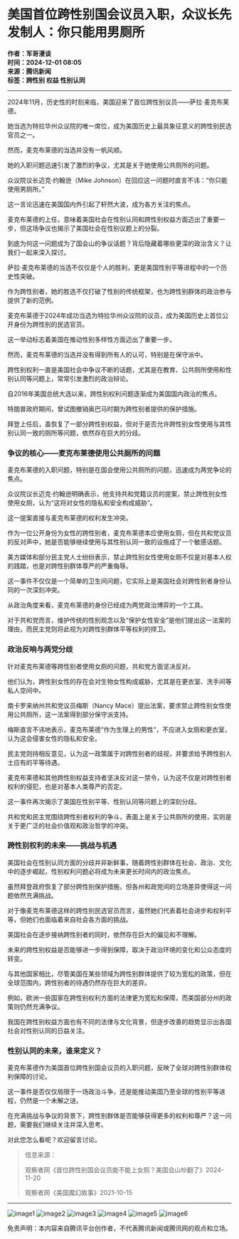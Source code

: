 # 美国首位跨性别国会议员入职，众议长先发制人：你只能用男厕所

**作者：军哥漫谈**  
**时间：2024-12-01 08:05**  
**来源：腾讯新闻**  
**标签：跨性别 权益 性别认同**

---

2024年11月，历史性的时刻来临，美国迎来了首位跨性别议员——萨拉·麦克布莱德。

她当选为特拉华州众议院的唯一席位，成为美国历史上最具象征意义的跨性别民选官员之一。

然而，麦克布莱德的当选并没有一帆风顺。

她的入职问题迅速引发了激烈的争议，尤其是关于她使用公共厕所的问题。

众议院议长迈克·约翰逊（Mike Johnson）在回应这一问题时直言不讳：“你只能使用男厕所。”

这一言论迅速在美国国内外引起了轩然大波，成为各方关注的焦点。

麦克布莱德的上任，意味着美国社会在性别认同和跨性别权益方面迈出了重要一步，但这场争议也揭示了美国社会在性别议题上的分裂。

到底为何这一问题成为了国会山的争议话题？背后隐藏着哪些更深的政治含义？让我们一起来深入探讨。

萨拉·麦克布莱德的当选不仅仅是个人的胜利，更是美国性别平等进程中的一个历史性突破。

作为跨性别者，她的胜选不仅打破了性别的传统框架，也为跨性别群体的政治参与提供了新的范例。

麦克布莱德于2024年成功当选为特拉华州众议院的议员，成为美国历史上首位公开身份为跨性别的民选官员。

这一举动标志着美国在推动性别多样性方面迈出了重要一步。

然而，麦克布莱德的当选并没有得到所有人的认可，特别是在保守派中。

跨性别权利一直是美国社会中争议不断的话题，尤其是在教育、公共厕所使用和性别认同等问题上，常常引发激烈的政治辩论。

自2016年美国总统大选以来，跨性别权利问题逐渐成为美国国内政治的焦点。

特朗普政府期间，曾试图撤销奥巴马时期为跨性别者提供的保护措施。

拜登上任后，虽恢复了一部分跨性别权益，但对于是否允许跨性别女性使用与其性别认同一致的厕所等问题，依然存在巨大的分歧。

### 争议的核心——麦克布莱德使用公共厕所的问题

麦克布莱德的入职问题，特别是在国会使用公共厕所的问题，迅速成为两党争论的焦点。

众议院议长迈克·约翰逊明确表示，他支持共和党籍议员的提案，禁止跨性别女性使用女厕，认为“这将对女性的隐私和安全构成威胁”。

这一提案直接与麦克布莱德的权利发生冲突。

作为一位公开身份为女性的跨性别者，麦克布莱德本应使用女厕，但在共和党议员的反对声中，她是否能够继续使用与其性别认同一致的设施成了一个敏感话题。

美方媒体和部分民主党人士纷纷表示，禁止跨性别女性使用女厕不仅是对基本人权的践踏，也是对跨性别群体尊严的严重侮辱。

这一事件不仅仅是一个简单的卫生间问题，它实际上是美国社会对跨性别者身份认同的一次深刻冲突。

从政治角度来看，麦克布莱德的身份已经成为两党政治博弈的一个工具。

对于共和党而言，维护传统的性别观念以及“保护女性安全”是他们提出这一法案的理由，而民主党则将此视为对跨性别群体平等权利的捍卫。

### 政治反响与两党分歧

针对麦克布莱德等跨性别者使用女厕的问题，共和党方面坚决反对。

他们认为，跨性别女性的存在会对生物女性构成威胁，尤其是在更衣室、洗手间等私人空间中。

南卡罗来纳州共和党议员梅斯（Nancy Mace）提出法案，要求禁止跨性别女性使用公共厕所，这一法案得到部分保守派支持。

梅斯直言不讳地表示，麦克布莱德“作为生理上的男性”，不应进入女厕和更衣室，认为这会侵害女性的隐私和安全。

民主党则持相反意见，认为这一政策属于对跨性别者的歧视，并要求给予跨性别人士应有的平等待遇。

麦克布莱德和其他跨性别权益支持者坚决反对这一禁令，认为这不仅是对跨性别者权利的侵犯，也是对基本人类尊严的否定。

这一事件再次揭示了美国在性别平等、性别认同等问题上的深刻分歧。

共和党和民主党围绕跨性别者权利的争斗，表面上是关于公共厕所的使用，实则是关于更广泛的社会价值观和政治哲学的冲突。

### 跨性别权利的未来——挑战与机遇

美国社会在性别认同方面的分歧并非新鲜事，随着跨性别群体在社会、政治、文化中的逐步崛起，性别权利问题必将成为未来更长时间内的政治焦点。

虽然拜登政府恢复了部分跨性别保护措施，但各州和政党间的立场差异使得这一问题依然充满挑战。

对于像麦克布莱德这样的跨性别民选官员而言，虽然她们代表着社会进步和权利平等，但她们也面临着来自社会各方面的挑战。

美国社会在逐步接纳跨性别者的同时，依然存在巨大的偏见和不理解。

未来的跨性别权益是否能够进一步得到保障，取决于政治环境的变化和公众态度的转变。

与其他国家相比，尽管美国在某些领域为跨性别群体提供了较为宽松的政策，但在全球范围内，跨性别者的待遇仍然存在巨大的差异。

例如，欧洲一些国家在跨性别权利方面的法律更为宽松和保障，而美国部分州的政策则仍然充满争议。

我国在跨性别权益方面也有不同的法律与文化背景，但逐步改善的趋势显示出各国社会对性别认同的日益关注。

### 性别认同的未来，谁来定义？

麦克布莱德作为美国首位跨性别国会议员的入职问题，反映了全球对跨性别群体权利保障的讨论。

这一事件是否仅仅局限于一场政治斗争，还是能推动美国乃至全球的性别平等进程，仍然是一个未解之谜。

在充满挑战与争议的背景下，跨性别群体是否能够获得更多的权利和尊严？这一问题，需要我们继续关注并深入思考。

对此您怎么看呢？欢迎留言讨论。

> 信息来源：
> 
> 观察者网《首位跨性别国会议员能不能上女厕？美国会山吵翻了》2024-11-20
> 
> 观察者网《美国魔幻故事》2021-10-15

---

![image1](https://inews.gtimg.com/news_bt/OKveRVGDWr-hGTrtx3CMqbe5jFLczBaP8y_oAHdufNMHUAA/641)
![image2](https://inews.gtimg.com/news_bt/OCBhYK-hDWI7wOrNh1RGK2w8HTmi94IQIxjHwr4Xlm4PAAA/641)
![image3](https://inews.gtimg.com/news_bt/OYGuYTt8TwoHut0sEsGZ-1ZxLLZZnuYl6Pm87HDcXRpawAA/641)
![image4](https://inews.gtimg.com/news_bt/ObGY63CEJ4S48Q7_GeegeZE8S6-oro3GV41aRRdEYcKhIAA/1000)
![image5](https://inews.gtimg.com/news_bt/OgvF-KpaPwu69E1U-B7oHzRyFwwDAgA-8k9h_7w60AtHsAA/641)
![image6](https://inews.gtimg.com/news_bt/ObSrAZrOUeR3C6i_NmWqu4V9KLyIWAHaA5LPfkXruHVIoAA/641)

免责声明：本内容来自腾讯平台创作者，不代表腾讯新闻或腾讯网的观点和立场。